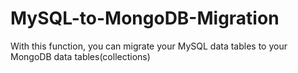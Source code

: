 # MySQL-to-MongoDB-Migration
With this function, you can migrate your MySQL data tables to your MongoDB data tables(collections)
